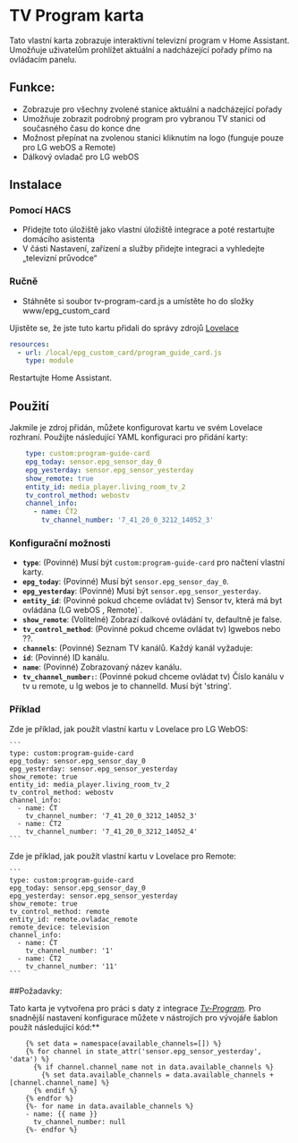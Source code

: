 # TV Program karta


Tato vlastní karta zobrazuje interaktivní televizní program v Home Assistant. Umožňuje uživatelům prohlížet aktuální a nadcházející pořady přímo na ovládacím panelu.

## Funkce:
- Zobrazuje pro všechny zvolené stanice aktuální a nadcházející pořady
- Umožňuje zobrazit podrobný program pro vybranou TV stanici od současného času do konce dne
- Možnost přepínat na zvolenou stanici kliknutím na logo (funguje pouze pro LG webOS a Remote)
- Dálkový ovladač pro LG webOS


## Instalace

### Pomocí HACS

- Přidejte toto úložiště jako vlastní úložiště integrace a poté restartujte domácího asistenta
- V části Nastavení, zařízení a služby přidejte integraci a vyhledejte „televizní průvodce“
 

### Ručně

- Stáhněte si soubor tv-program-card.js a umístěte ho do složky www/epg_custom_card

Ujistěte se, že jste tuto kartu přidali do správy zdrojů [Lovelace ](https://my.home-assistant.io/redirect/lovelace_resources/)
```yaml
resources:
  - url: /local/epg_custom_card/program_guide_card.js
    type: module
 ```
Restartujte Home Assistant. 

## Použití

Jakmile je zdroj přidán, můžete konfigurovat kartu ve svém Lovelace rozhraní. Použijte následující YAML konfiguraci pro přidání karty:

```yaml
    type: custom:program-guide-card
    epg_today: sensor.epg_sensor_day_0
    epg_yesterday: sensor.epg_sensor_yesterday
    show_remote: true
    entity_id: media_player.living_room_tv_2
    tv_control_method: webostv
    channel_info:
      - name: ČT2
        tv_channel_number: '7_41_20_0_3212_14052_3'
```

### Konfigurační možnosti

- **`type`**: (Povinné) Musí být `custom:program-guide-card` pro načtení vlastní karty.
- **`epg_today`**: (Povinné) Musí být `sensor.epg_sensor_day_0`.
- **`epg_yesterday`**: (Povinné) Musí být `sensor.epg_sensor_yesterday`.
- **`entity_id`**: (Povinné pokud chceme ovládat tv) Sensor tv, která má byt ovládána (LG webOS ,  Remote)`.
- **`show_remote`**: (Volitelné) Zobrazí dalkové ovládání tv, defaultně je false.
- **`tv_control_method`**: (Povinné pokud chceme ovládat tv) lgwebos nebo ??.
- **`channels`**: (Povinné) Seznam TV kanálů. Každý kanál vyžaduje:
- **`id`**: (Povinné) ID kanálu.
- **`name`**: (Povinné) Zobrazovaný název kanálu.
- **`tv_channel_number:`**: (Povinné pokud chceme ovládat tv) Číslo kanálu v tv u remote, u lg webos je to channelId. Musí být 'string'.

### Příklad

Zde je příklad, jak použít vlastní kartu v Lovelace pro LG WebOS:

    ```
    type: custom:program-guide-card
    epg_today: sensor.epg_sensor_day_0
    epg_yesterday: sensor.epg_sensor_yesterday
    show_remote: true
    entity_id: media_player.living_room_tv_2
    tv_control_method: webostv
    channel_info:
      - name: ČT
        tv_channel_number: '7_41_20_0_3212_14052_3'
      - name: ČT2
        tv_channel_number: '7_41_20_0_3212_14052_4'  
    ```
 
 Zde je příklad, jak použít vlastní kartu v Lovelace pro Remote:

    ```
    type: custom:program-guide-card
    epg_today: sensor.epg_sensor_day_0
    epg_yesterday: sensor.epg_sensor_yesterday
    show_remote: true
    tv_control_method: remote
    entity_id: remote.ovladac_remote
    remote_device: television
    channel_info:
      - name: ČT
        tv_channel_number: '1'
      - name: ČT2
        tv_channel_number: '11'  
    ```
 
##Požadavky:

Tato karta je vytvořena pro práci s daty z integrace *[Tv-Program](https://github.com/jerod33/Tv-Program).* 
Pro snadnější nastavení konfigurace můžete v nástrojích pro vývojáře šablon použít následující kód:**

```
    {% set data = namespace(available_channels=[]) %}
    {% for channel in state_attr('sensor.epg_sensor_yesterday', 'data') %}
      {% if channel.channel_name not in data.available_channels %}
        {% set data.available_channels = data.available_channels + [channel.channel_name] %}
      {% endif %}
    {% endfor %}
    {%- for name in data.available_channels %}
    - name: {{ name }}
      tv_channel_number: null
    {%- endfor %}
```